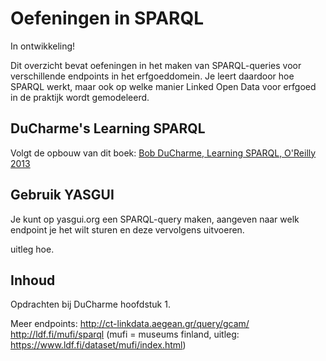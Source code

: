 # Oefeningen in SPARQL
In ontwikkeling!

Dit overzicht bevat oefeningen in het maken van SPARQL-queries voor verschillende endpoints in het erfgoeddomein. Je leert daardoor hoe SPARQL werkt, maar ook op welke manier Linked Open Data voor erfgoed in de praktijk wordt gemodeleerd.

## DuCharme's Learning SPARQL
Volgt de opbouw van dit boek:
[Bob DuCharme, Learning SPARQL, O'Reilly 2013](https://www.oreilly.com/library/view/learning-sparql-2nd/9781449371449/)

## Gebruik YASGUI
Je kunt op yasgui.org een SPARQL-query maken, aangeven naar welk endpoint je het wilt sturen en deze vervolgens uitvoeren.

uitleg hoe.

## Inhoud
Opdrachten bij DuCharme hoofdstuk 1.

Meer endpoints:
http://ct-linkdata.aegean.gr/query/gcam/
http://ldf.fi/mufi/sparql (mufi = museums finland, uitleg: https://www.ldf.fi/dataset/mufi/index.html)

